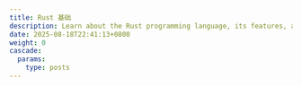 ```yaml
---
title: Rust 基础
description: Learn about the Rust programming language, its features, and how to get started with
date: 2025-08-18T22:41:13+0800
weight: 0
cascade:
  params:
    type: posts
---
```


